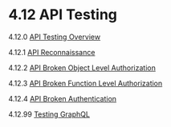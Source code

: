 # 4.12 API Testing

4.12.0 [API Testing Overview](00-API_Testing_Overview.md)

4.12.1 [API Reconnaissance](01-API_Reconnaissance.md)

4.12.2 [API Broken Object Level Authorization](02-API_Broken_Object_Level_Authorization.md)

4.12.3 [API Broken Function Level Authorization](03-API_Broken_Function_Level_Authorization.md)

4.12.4 [API Broken Authentication](04-API_Broken_Authentication.md)

4.12.99 [Testing GraphQL](99-Testing_GraphQL.md)
